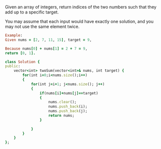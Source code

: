 Given an array of integers, return indices of the two numbers such that they add up to a specific target.

You may assume that each input would have exactly one solution, and you may not use the same element twice.
```ruby
Example:
Given nums = [2, 7, 11, 15], target = 9,

Because nums[0] + nums[1] = 2 + 7 = 9,
return [0, 1].
```


```ruby
class Solution {
public:
    vector<int> twoSum(vector<int>& nums, int target) {
        for(int i=0;i<nums.size();i++)
        {
            for(int j=i+1; j<nums.size(); j++)
            {
                if(nums[i]+nums[j]==target)
                {
                    nums.clear();
                    nums.push_back(i);
                    nums.push_back(j);
                    return nums;
                }
                    
            }
        }
    }
};
```
